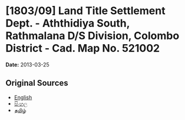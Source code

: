 # [1803/09] Land Title Settlement Dept. - Aththidiya South, Rathmalana D/S Division, Colombo District - Cad. Map No. 521002

**Date:** 2013-03-25

## Original Sources

- [English](https://documents.gov.lk/view/extra-gazettes/2013/3/1803-09_E.pdf)
- [සිංහල](https://documents.gov.lk/view/extra-gazettes/2013/3/1803-09_S.pdf)
- [தமிழ்](https://documents.gov.lk/view/extra-gazettes/2013/3/1803-09_T.pdf)
